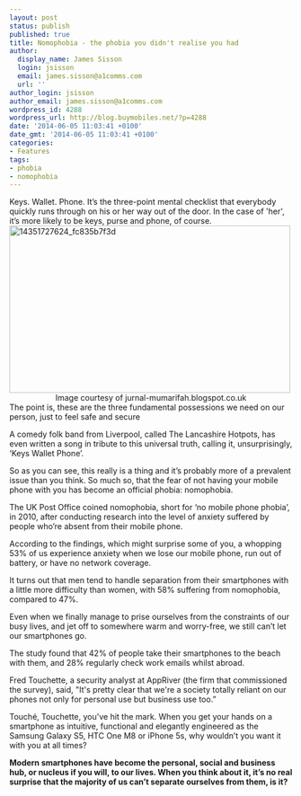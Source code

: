 ```yaml
---
layout: post
status: publish
published: true
title: Nomophobia - the phobia you didn't realise you had
author:
  display_name: James Sisson
  login: jsisson
  email: james.sisson@a1comms.com
  url: ''
author_login: jsisson
author_email: james.sisson@a1comms.com
wordpress_id: 4288
wordpress_url: http://blog.buymobiles.net/?p=4288
date: '2014-06-05 11:03:41 +0100'
date_gmt: '2014-06-05 11:03:41 +0100'
categories:
- Features
tags:
- phobia
- nomophobia
---
```

<div id="stcpDiv"><span class="postStandFirst">Keys. Wallet. Phone. It&rsquo;s the three-point mental checklist that everybody quickly runs through on his or her way out of the door. In the case of 'her', it&rsquo;s more likely to be keys, purse and phone, of course.</span></div>
<div></div>
<div><img class="aligncenter size-full wp-image-4291" alt="14351727624_fc835b7f3d" src="https://a1comms-blog-buymobiles.storage.googleapis.com/2014/06/14351727624_fc835b7f3d.jpg" width="500" height="298" /></div>
<div style="text-align: center;"><span class="caption">Image courtesy of jurnal-mumarifah.blogspot.co.uk</span></div>
<div></div>
<div>The point is, these are the three fundamental possessions we need on our person, just to feel safe and secure</div>
<div>
<div id="stcpDiv">
<div id="newsArticle">
<p>A comedy folk band from Liverpool, called The Lancashire Hotpots, has even written a song in tribute to this universal truth, calling it, unsurprisingly, &lsquo;Keys Wallet Phone&rsquo;.</p>
<p>So as you can see, this really is a thing and it&rsquo;s probably more of a prevalent issue than you think. So much so, that the fear of not having your mobile phone with you has become an official phobia: nomophobia.</p>
<p>The UK Post Office coined nomophobia, short for &lsquo;no mobile phone phobia&rsquo;, in 2010, after conducting research into the level of anxiety suffered by people who&rsquo;re absent from their mobile phone.</p>
<p>According to the findings, which might surprise some of you, a whopping 53% of us experience anxiety when we lose our mobile phone, run out of battery, or have no network coverage.</p>
<p>It turns out that men tend to handle separation from their smartphones with a little more difficulty than women, with 58% suffering from nomophobia, compared to 47%.</p>
<p>Even when we finally manage to prise ourselves from the constraints of our busy lives, and jet off to somewhere warm and worry-free, we still can&rsquo;t let our smartphones go.</p>
<p>The study found that 42% of people take their smartphones to the beach with them, and 28% regularly check work emails whilst abroad.</p>
<p>Fred Touchette, a security analyst at AppRiver (the firm that commissioned the survey), said, "It's pretty clear that we're a society totally reliant on our phones not only for personal use but business use too.&rdquo;</p>
<p>Touch&eacute;, Touchette, you've hit the mark. When you get your hands on a smartphone as intuitive, functional and elegantly engineered as the Samsung Galaxy S5, HTC One M8 or iPhone 5s, why wouldn&rsquo;t you want it with you at all times?</p>
<p><strong>Modern smartphones have become the personal, social and business hub, or nucleus if you will, to our lives. When you think about it, it&rsquo;s no real surprise that the majority of us can&rsquo;t separate ourselves from them, is it?&nbsp;</strong></p>
</div>
</div>
</div>
